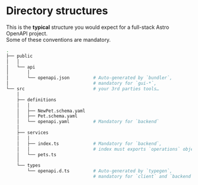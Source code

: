 # Directory structures

This is the **typical** structure you would expect for a full-stack Astro OpenAPI project.  
Some of these conventions are mandatory.

<!-- more -->

```sh
.
├── public
│   │
│   └── api
│       │
│       └── openapi.json         # Auto-generated by `bundler`,
│                                # mandatory for `gui-*`,
└── src                          # your 3rd parties tools…
    │
    ├── definitions
    │   │
    │   ├── NewPet.schema.yaml
    │   ├── Pet.schema.yaml
    │   └── openapi.yaml         # Mandatory for `backend`
    │
    ├── services
    │   │
    │   ├── index.ts             # Mandatory for `backend`,
    │   │                        # index must exports `operations` object.
    │   └── pets.ts
    │
    └── types
        └── openapi.d.ts         # Auto-generated by `typegen`,
                                 # mandatory for `client` and `backend`

```
